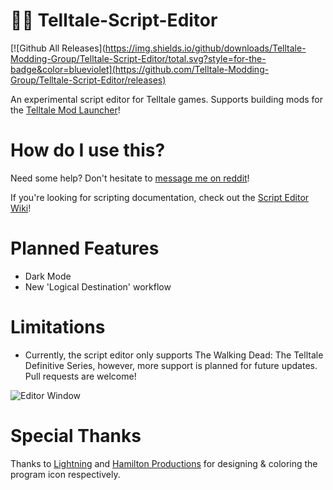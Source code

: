 # 🧟‍♀️ Telltale-Script-Editor


[![Github All Releases](https://img.shields.io/github/downloads/Telltale-Modding-Group/Telltale-Script-Editor/total.svg?style=for-the-badge&color=blueviolet](https://github.com/Telltale-Modding-Group/Telltale-Script-Editor/releases)

An experimental script editor for Telltale games. Supports building mods for the [Telltale Mod Launcher](https://github.com/Telltale-Modding-Group/TelltaleModLauncher)!

# How do I use this?

Need some help? Don't hesitate to [message me on reddit](https://www.reddit.com/message/compose?to=%2Fu%2Fdroyti)!

If you're looking for scripting documentation, check out the [Script Editor Wiki](https://github.com/Telltale-Modding-Group/Telltale-Script-Editor/wiki)!

# Planned Features

- Dark Mode
- New 'Logical Destination' workflow

# Limitations

- Currently, the script editor only supports The Walking Dead: The Telltale Definitive Series, however, more support is planned for future updates. Pull requests are welcome!

![Editor Window](/Screenshots/editor.png?raw=true)

# Special Thanks

Thanks to [Lightning](https://twitter.com/nekoblitz_) and [Hamilton Productions](https://www.instagram.com/hamilton_photography_31/) for designing & coloring the program icon respectively.
